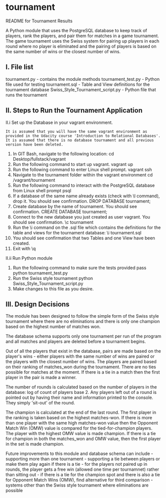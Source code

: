 # tournament
README for Tournament Results

A Python module that uses the PostgreSQL database to keep track of players, rank the players, and pair them for matches in a game tournament. The game tournament uses the Swiss system for pairing up players in each round where no player is eliminated and the pairing of players is based on the same number of wins or the closest number of wins.


I. File list
---------------
tournament.py				- contains the module methods
tournament_test.py			- Python file used for testing
tournament.sql				- Table and View definitions for the tournament database
Swiss_Style_Tournament_script.py	- Python file that runs the tournament


II. Steps to Run the Tournament Application
-----------------------------------------------

II.i Set up the Database in your vagrant environment.

	It is assumed that you will have the same vagrant environment as provided in the Udacity course 'Introduction to Relational Databases'.
	It is assumed that there is no database tournament and all previous version have been deleted.

1.  In GIT Bash, navigate to the following location:
	cd Desktop/fullstack/vagrant
2.  Run the following command to start up vagrant.
	vagrant up
3.  Run the following command to enter Linux shell prompt.
	vagrant ssh
4.  Navigate to the tournament folder within the vagrant environment
	cd /vagrant/tournament
5.  Run the following command to interact with the PostgreSQL database from Linux shell prompt
	psql
5.  If a database of the same name already exists (check with \l command), drop it. You should see confirmation.
	DROP DATABASE tournament; 
6.  Create database by the name of tournament.  You should see confirmation.
	CREATE DATABASE tournament;
7.  Connect to the new database you just created as user vagrant. You should see confirmation.
	\c tournament
9.  Run the \i command on the .sql file which contains the definitions for the table and views for the tournament database:
	\i tournament.sql
10. You should see confirmation that two Tables and one View have been created.
11. Exit with \q



II.ii 	Run Python module
1. Run the following command to make sure the tests provided pass
	python tournament_test.py
2. Run the Swiss style tournament
	python Swiss_Style_Tournament_script.py
3. Make changes to this file as you desire.



III. Design Decisions 
---------------------

The module has been designed to follow the simple form of the Swiss style tournament where there are no eliminations and there is only one champion based on the highest number of matches won.  

The database schema supports only one tournament per run of the program and all matches and players are deleted before a tournament begins.

Out of all the players that exist in the database, pairs are made based on the player's wins - either players with the same number of wins are paired or the players with the closest number of wins. The players are paired based on their ranking of matches_won during the tournament.  There are no ties possible for matches at the moment. If there is a tie in a match then the first player in the pair is made a winner. 

The number of rounds is calculated based on the number of players in the database: log of count of players base 2.  Any players left out of a round is pointed out by having their name and information printed to the console. They simply 'sit-out' of the round. 

The champion is calculated at the end of the last round. The first player in the ranking is taken based on the highest matches-won. If there is more than one player with the same high matches-won value then the Opponent Match Win (OMW) value is compared for the tied-for-champion players. The player with the highest OMW value is made champion. If there is a tie for champion in both the matches_won and OMW value, then the first player in the set is made champion.  


Future improvements to this module and database schema can include
	- supporting more than one tournament
	- supporting a tie between players or make them play again if there is a tie
	- for the players not paired up in rounds, the player gets a free win (allowed one time per tournamnet) rather than sitting out
	- if there is a tie for the champion spot and there is also a tie for Opponent Match Wins (OMW), find alternative for third comparison
	- systems other than the Swiss style tournament where eliminations are possible

